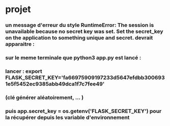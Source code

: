 # projet



### un message d'erreur du style RuntimeError: The session is unavailable because no secret key was set.  Set the secret_key on the application to something unique and secret. devrait apparaitre : 

### sur le meme terminale que python3 app.py est lancé : 
### lancer : export FLASK_SECRET_KEY='fa66975909197233d5647efdbb3006931e5f5452ec9385abb49dca1f7c7fee49'

### (clé générer aléatoirement, ... )

### puis app.secret_key = os.getenv('FLASK_SECRET_KEY') pour la récupérer depuis les variable d'environnement 